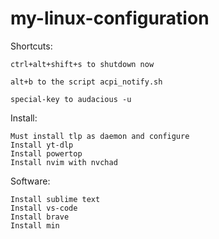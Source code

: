 # my-linux-configuration

Shortcuts:

    ctrl+alt+shift+s to shutdown now

    alt+b to the script acpi_notify.sh

    special-key to audacious -u

Install:

    Must install tlp as daemon and configure
    Install yt-dlp
    Install powertop
    Install nvim with nvchad

Software:

    Install sublime text
    Install vs-code
    Install brave
    Install min
